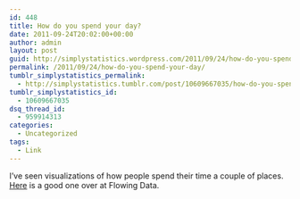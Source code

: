 ```yaml
---
id: 448
title: How do you spend your day?
date: 2011-09-24T20:02:00+00:00
author: admin
layout: post
guid: http://simplystatistics.wordpress.com/2011/09/24/how-do-you-spend-your-day
permalink: /2011/09/24/how-do-you-spend-your-day/
tumblr_simplystatistics_permalink:
  - http://simplystatistics.tumblr.com/post/10609667035/how-do-you-spend-your-day
tumblr_simplystatistics_id:
  - 10609667035
dsq_thread_id:
  - 959914313
categories:
  - Uncategorized
tags:
  - Link
---
```

I&#8217;ve seen visualizations of how people spend their time a couple of places. <a href="http://flowingdata.com/2011/09/20/how-do-americans-spend-their-days/" target="_blank">Here</a> is a good one over at Flowing Data. 
